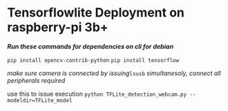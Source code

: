 # Tensorflowlite Deployment on raspberry-pi 3b+
***Run these commands for dependencies on cli for debian***

`pip install opencv-contrib-python`
`pip install tensorflow`

*make sure camera is connected by issuing*`lsusb` *simultanesoly,*
*connect all peripherals required*

use this to issue execution `python TFLite_detection_webcam.py --modeldir=TFLite_model`

